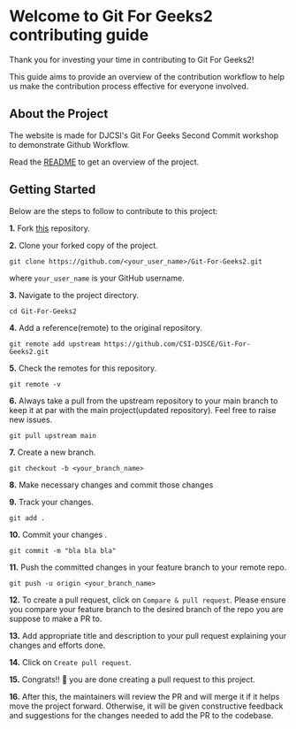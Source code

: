 # Welcome to Git For Geeks2 contributing guide

Thank you for investing your time in contributing to  Git For Geeks2!

This guide aims to provide an overview of the contribution workflow to help us make the contribution process effective for everyone involved.

## About the Project

The website is made for DJCSI's Git For Geeks Second Commit workshop to demonstrate Github Workflow.

Read the [README](README.md) to get an overview of the project.

## Getting Started

Below are the steps to follow to contribute to this project:

**1.** Fork [this](https://github.com/CSI-DJSCE/Git-For-Geeks2) repository.

**2.** Clone your forked copy of the project.

```
git clone https://github.com/<your_user_name>/Git-For-Geeks2.git
```

where `your_user_name` is your GitHub username.

**3.** Navigate to the project directory.

```
cd Git-For-Geeks2
```

**4.** Add a reference(remote) to the original repository.

```
git remote add upstream https://github.com/CSI-DJSCE/Git-For-Geeks2.git
```

**5.** Check the remotes for this repository.

```
git remote -v
```

**6.** Always take a pull from the upstream repository to your main branch to keep it at par with the main project(updated repository). Feel free to raise new issues.

```
git pull upstream main
```

**7.** Create a new branch.

```
git checkout -b <your_branch_name>
```

**8.** Make necessary changes and commit those changes

**9.** Track your changes.

```
git add .
```

**10.** Commit your changes .

```
git commit -m "bla bla bla"
```

**11.** Push the committed changes in your feature branch to your remote repo.

```
git push -u origin <your_branch_name>
```

**12.** To create a pull request, click on `Compare & pull request`. Please ensure you compare your feature branch to the desired branch of the repo you are suppose to make a PR to.

**13.** Add appropriate title and description to your pull request explaining your changes and efforts done.

**14.** Click on `Create pull request`.

**15.** Congrats!! 🎉  you are done creating a pull request to this project. 

**16.**  After this, the maintainers will review the PR and will merge it if it helps move the project forward. Otherwise, it will be given constructive feedback and suggestions for the changes needed to add the PR to the codebase. 
